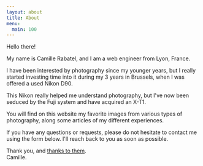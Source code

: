 ```yaml
---
layout: about
title: About
menu:
  main: 100
---
```


Hello there!

My name is Camille Rabatel, and I am a web engineer from Lyon, France.

I have been interested by photography since my younger years, but I really started investing time into it during my 3 years in Brussels, when I was offered a used Nikon D90.

This Nikon really helped me understand photography, but I've now been seduced by the Fuji system and have acquired an X-T1.

You will find on this website my favorite images from various types of photography, along some articles of my different experiences.

If you have any questions or requests, please do not hesitate to contact me using the form below. I'll reach back to you as soon as possible.

Thank you, and [thanks to them](/thanks).  
Camille.

<contact-form title="Contact me" email="camille@raba.tel" next="/thank-you"></contact-form>
